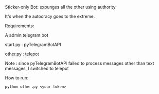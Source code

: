 Sticker-only Bot: expunges all the other using authority

It's when the autocracy goes to the extreme.

Requirements:

A admin telegram bot

start.py : pyTelegramBotAPI

other.py : telepot

Note : since pyTelegramBotAPI failed to process messages other than text messages, I switched to telepot

How to run:

```
python other.py <your token>
```
